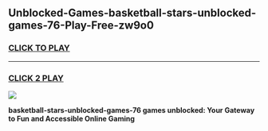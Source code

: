 
## Unblocked-Games-basketball-stars-unblocked-games-76-Play-Free-zw9o0
<h3>
<a href="https://premium76.site?title=basketball-stars-unblocked-games-76&ref=10A">CLICK TO PLAY</a></h3>
<hr>

<h3>
<a href="https://premium76.site?title=basketball-stars-unblocked-games-76&ref=10A">CLICK 2 PLAY</a>
  
</h3>

<a href="https://premium76.site?title=basketball-stars-unblocked-games-76&ref=10A"><img src="https://clearcache.store/games.png"></a>


**basketball-stars-unblocked-games-76 games unblocked: Your Gateway to Fun and Accessible Online Gaming**
